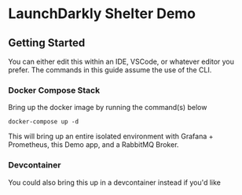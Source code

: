 # LaunchDarkly Shelter Demo
## Getting Started
You can either edit this within an IDE, VSCode, or whatever editor you prefer.  The commands in this guide assume the use of the CLI.

### Docker Compose Stack
Bring up the docker image by running the command(s) below

```shell
docker-compose up -d
```
This will bring up an entire isolated environment with Grafana + Prometheus, this Demo app, and a RabbitMQ Broker.

### Devcontainer
You could also bring this up in a devcontainer instead if you'd like
